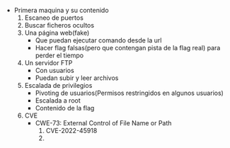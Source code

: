  - Primera maquina y su contenido
    1. Escaneo de puertos
    2. Buscar ficheros ocultos
    3. Una página web(fake)
        - Que puedan ejecutar comando desde la url
        - Hacer flag falsas(pero que contengan pista de la flag real) para perder el tiempo
    4. Un servidor FTP
        - Con usuarios
        - Puedan subir y leer archivos
    5. Escalada de privilegios
        - Pivoting de usuarios(Permisos restringidos en algunos usuarios)
        - Escalada a root
        - Contenido de la flag
    6. CVE
        - CWE-73: External Control of File Name or Path
            1. CVE-2022-45918
            2. 
